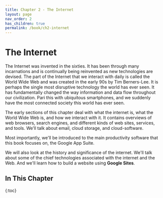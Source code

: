```yaml
---
title: Chapter 2 - The Internet
layout: page
nav_order: 2
has_children: true
permalink: /book/ch2-internet
---
```


The Internet
============

The Internet was invented in the sixties. It has been through many incarnations and is continually being reinvented as new technologies are devised. The part of the Internet that we interact with daily is called the World Wide Web and was created in the early 90s by Tim Berners-Lee. It is perhaps the single most disruptive technology the world has ever seen. It has fundamentally changed the way information and data flow throughout our civilization. Pari this with ubiquitous smartphones, and we suddenly have the most connected society this world has ever seen.

The early sections of this chapter deal with what the internet is, what the World Wide Web is, and how we interact with it. It contains overviews of web browsers, search engines, and different kinds of web sites, services, and tools. We'll talk about email, cloud storage, and cloud-software.

Most importantly, we'll be introduced to the main productivity software that this book focuses on, the Google App Suite.

We will also look at the history and significance of the internet. We'll talk about some of the chief technologies associated with the internet and the Web. And we'll learn how to build a website using **Google Sites**.

## In This Chapter

{:toc}
